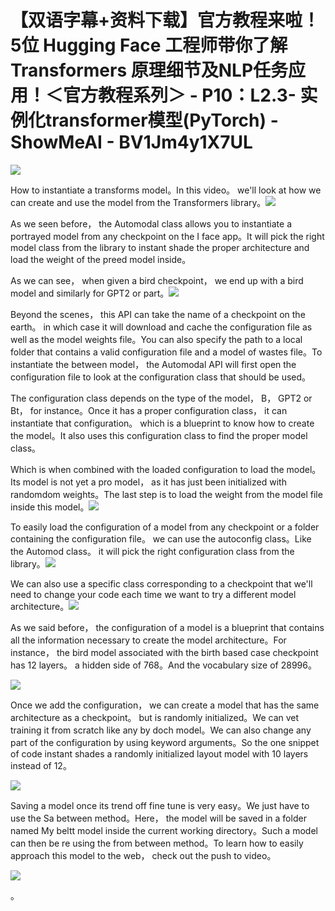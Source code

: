 # 【双语字幕+资料下载】官方教程来啦！5位 Hugging Face 工程师带你了解 Transformers 原理细节及NLP任务应用！＜官方教程系列＞ - P10：L2.3- 实例化transformer模型(PyTorch) - ShowMeAI - BV1Jm4y1X7UL

![](img/7dece41ebc4d4b6ddd794ae114ab4936_0.png)

How to instantiate a transforms model。In this video。 we'll look at how we can create and use the model from the Transformers library。![](img/7dece41ebc4d4b6ddd794ae114ab4936_2.png)

As we seen before， the Automodal class allows you to instantiate a portrayed model from any checkpoint on the I face app。It will pick the right model class from the library to instant shade the proper architecture and load the weight of the preed model inside。

As we can see， when given a bird checkpoint， we end up with a bird model and similarly for GPT2 or part。![](img/7dece41ebc4d4b6ddd794ae114ab4936_4.png)

Beyond the scenes， this API can take the name of a checkpoint on the earth。 in which case it will download and cache the configuration file as well as the model weights file。You can also specify the path to a local folder that contains a valid configuration file and a model of wastes file。To instantiate the between model， the Automodal API will first open the configuration file to look at the configuration class that should be used。

The configuration class depends on the type of the model， B， GPT2 or Bt， for instance。Once it has a proper configuration class， it can instantiate that configuration。 which is a blueprint to know how to create the model。It also uses this configuration class to find the proper model class。

Which is when combined with the loaded configuration to load the model。Its model is not yet a pro model， as it has just been initialized with randomdom weights。The last step is to load the weight from the model file inside this model。![](img/7dece41ebc4d4b6ddd794ae114ab4936_6.png)

To easily load the configuration of a model from any checkpoint or a folder containing the configuration file。 we can use the autoconfig class。Like the Automod class。 it will pick the right configuration class from the library。![](img/7dece41ebc4d4b6ddd794ae114ab4936_8.png)

We can also use a specific class corresponding to a checkpoint that we'll need to change your code each time we want to try a different model architecture。![](img/7dece41ebc4d4b6ddd794ae114ab4936_10.png)

As we said before， the configuration of a model is a blueprint that contains all the information necessary to create the model architecture。For instance， the bird model associated with the birth based case checkpoint has 12 layers。 a hidden side of 768。And the vocabulary size of 28996。

![](img/7dece41ebc4d4b6ddd794ae114ab4936_12.png)

Once we add the configuration， we can create a model that has the same architecture as a checkpoint。 but is randomly initialized。We can vet training it from scratch like any by doch model。We can also change any part of the configuration by using keyword arguments。So the one snippet of code instant shades a randomly initialized layout model with 10 layers instead of 12。



![](img/7dece41ebc4d4b6ddd794ae114ab4936_14.png)

Saving a model once its trend off fine tune is very easy。We just have to use the Sa between method。Here， the model will be saved in a folder named My beltt model inside the current working directory。Such a model can then be re using the from between method。To learn how to easily approach this model to the web， check out the push to video。



![](img/7dece41ebc4d4b6ddd794ae114ab4936_16.png)

。